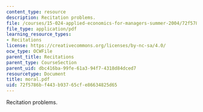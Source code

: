 ```yaml
---
content_type: resource
description: Recitation problems.
file: /courses/15-024-applied-economics-for-managers-summer-2004/72f5786bf443b93765cfe86634825d65_moral.pdf
file_type: application/pdf
learning_resource_types:
- Recitations
license: https://creativecommons.org/licenses/by-nc-sa/4.0/
ocw_type: OCWFile
parent_title: Recitations
parent_type: CourseSection
parent_uid: dbc416ba-99fe-61a3-94f7-4318d84dced7
resourcetype: Document
title: moral.pdf
uid: 72f5786b-f443-b937-65cf-e86634825d65
---
```

Recitation problems.